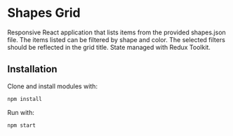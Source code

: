 # Shapes Grid

Responsive React application that lists items from the provided shapes.json file. The items listed can be filtered by shape and color.
The selected filters should be reflected in the grid title. State managed with Redux Toolkit.

## Installation

Clone and install modules with:

```bash
npm install
```

Run with:

```bash
npm start
```
